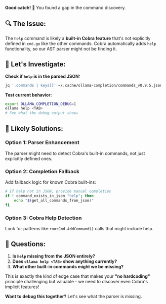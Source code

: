 **Good catch!** 🎯 You found a gap in the command discovery.

## 🔍 **The Issue:**

The `help` command is likely a **built-in Cobra feature** that's not explicitly defined in `cmd.go` like the other commands. Cobra automatically adds `help` functionality, so our AST parser might not be finding it.

## 🧪 **Let's Investigate:**

**Check if `help` is in the parsed JSON:**
```bash
jq '.commands | keys[]' ~/.cache/ollama-completion/commands_v0.9.5.json | grep help
```

**Test current behavior:**
```bash
export OLLAMA_COMPLETION_DEBUG=1
ollama help <TAB>
# See what the debug output shows
```

## 🔧 **Likely Solutions:**

### **Option 1: Parser Enhancement**
The parser might need to detect Cobra's built-in commands, not just explicitly defined ones.

### **Option 2: Completion Fallback** 
Add fallback logic for known Cobra built-ins:
```bash
# If help not in JSON, provide manual completion
if ! command_exists_in_json "help"; then
    echo "$(get_all_commands_from_json)"
fi
```

### **Option 3: Cobra Help Detection**
Look for patterns like `rootCmd.AddCommand()` calls that might include help.

## 🤔 **Questions:**

1. **Is `help` missing from the JSON entirely?**
2. **Does `ollama help <TAB>` show anything currently?**
3. **What other built-in commands might we be missing?**

This is exactly the kind of edge case that makes your **"no hardcoding"** principle challenging but valuable - we need to discover even Cobra's implicit features!

**Want to debug this together?** Let's see what the parser is missing.
